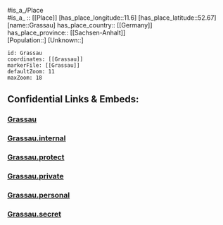 ﻿---
location: [52.67,11.6] 
mapzoom: [7,12] 
mapmarker: city 
type: City
tags:
- geo/City


SpocWebEntityId: 30545
isDeleted: false
confidential: public

---
#is_a_/Place  
#is_a_ :: [[Place]] 
[has_place_longitude::11.6] 
[has_place_latitude::52.67] 
[name::Grassau] 
has_place_country:: [[Germany]]  
has_place_province:: [[Sachsen-Anhalt]]  
[Population::] 
[Unknown::] 


```leaflet
id: Grassau
coordinates: [[Grassau]] 
markerFile: [[Grassau]] 
defaultZoom: 11 
maxZoom: 18
```


## Confidential Links & Embeds: 

### [Grassau](/_public/Earth/Continent/Europe/Europe~Central/Germany/Germany~East/Sachsen-Anhalt/counties~SA/Stendal/cities~Stendal/Bismark~Altmark/City/Grassau.md) 

### [Grassau.internal](/_internal/Earth/Continent/Europe/Europe~Central/Germany/Germany~East/Sachsen-Anhalt/counties~SA/Stendal/cities~Stendal/Bismark~Altmark/City/Grassau.internal.md) 

### [Grassau.protect](/_protect/Earth/Continent/Europe/Europe~Central/Germany/Germany~East/Sachsen-Anhalt/counties~SA/Stendal/cities~Stendal/Bismark~Altmark/City/Grassau.protect.md) 

### [Grassau.private](/_private/Earth/Continent/Europe/Europe~Central/Germany/Germany~East/Sachsen-Anhalt/counties~SA/Stendal/cities~Stendal/Bismark~Altmark/City/Grassau.private.md) 

### [Grassau.personal](/_personal/Earth/Continent/Europe/Europe~Central/Germany/Germany~East/Sachsen-Anhalt/counties~SA/Stendal/cities~Stendal/Bismark~Altmark/City/Grassau.personal.md) 

### [Grassau.secret](/_secret/Earth/Continent/Europe/Europe~Central/Germany/Germany~East/Sachsen-Anhalt/counties~SA/Stendal/cities~Stendal/Bismark~Altmark/City/Grassau.secret.md) 
